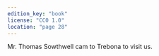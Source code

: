 ```yaml
---
edition_key: "book"
license: "CC0 1.0"
location: "page 28"
---
```

Mr. Thomas Sowthwell cam to Trebona to visit us.
